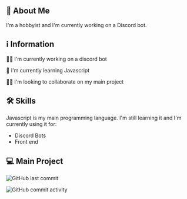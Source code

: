 
## 🚀 About Me 
I'm a hobbyist and I'm currently working on a Discord bot.


## ℹ Information
👩‍💻 I'm currently working on a discord bot

🧠 I'm currently learning Javascript

👯‍♀️ I'm looking to collaborate on my main project


## 🛠 Skills
Javascript is my main programming language. I'm still learning it and I'm currently using it for:
- Discord Bots
- Front end

## 💻 Main Project

![GitHub last commit](https://img.shields.io/github/last-commit/Skraog/DiscordBot?style=for-the-badge) 

![GitHub commit activity](https://img.shields.io/github/commit-activity/w/Skraog/DiscordBot?style=for-the-badge)
